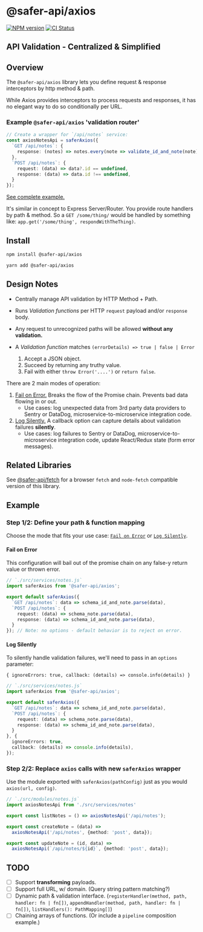 # @safer-api/axios

[![NPM version](https://img.shields.io/npm/v/@safer-api/axios.svg)](https://www.npmjs.com/package/@safer-api/axios)
[![CI Status](https://github.com/justsml/safer-axios/workflows/test/badge.svg)](https://github.com/justsml/safer-axios/actions)

## API Validation - Centralized & Simplified

## Overview

The `@safer-api/axios` library lets you define request & response interceptors by http method & path.

While Axios provides interceptors to process requests and responses, it has no elegant way to do so conditionally per URL.

### Example `@safer-api/axios` 'validation router'

```ts
// Create a wrapper for `/api/notes` service:
const axiosNotesApi = saferAxios({
  `GET /api/notes`: {
    response: (notes) => notes.every(note => validate_id_and_note(note)),
  },
  `POST /api/notes`: {
    request: (data) => data?.id == undefined,
    response: (data) => data.id !== undefined,
  }
});
```

[See complete example.](#example)

It's similar in concept to Express Server/Router. You provide route handlers by path & method. So a `GET /some/thing/` would be handled by something like: `app.get('/some/thing', respondWithTheThing)`.

## Install

```bash
npm install @safer-api/axios

yarn add @safer-api/axios
```

## Design Notes

* Centrally manage API validation by HTTP Method + Path.
* Runs *Validation functions* per HTTP `request` payload and/or `response` body.
* Any request to unrecognized paths will be allowed **without any validation.**

* A *Validation function* matches `(errorDetails) => true | false | Error`
  1. Accept a JSON object.
  2. Succeed by returning any truthy value.
  3. Fail with either `throw Error('....')` or `return false`.

There are 2 main modes of operation:

1. [Fail on Error.](#fail-on-error) Breaks the flow of the Promise chain. Prevents bad data flowing in or out.
    * Use cases: log unexpected data from 3rd party data providers to Sentry or DataDog, microservice-to-microservice integration code.
2. [Log Silently.](#log-silently) A callback option can capture details about validation failures **silently**.
    * Use cases: log failures to Sentry or DataDog, microservice-to-microservice integration code, update React/Redux state (form error messages).

## Related Libraries

See [@safer-api/fetch](https://github.com/justsml/fetch-safely) for a browser `fetch` and `node-fetch` compatible version of this library.

## Example

### Step 1/2: Define your path & function mapping

Choose the mode that fits your use case: [`Fail on Error`](#fail-on-error) or [`Log Silently`](#log-silently).

#### Fail on Error

This configuration will bail out of the promise chain on any false-y return value or thrown error.

```ts
// `./src/services/notes.js`
import saferAxios from '@safer-api/axios';

export default saferAxios({
  `GET /api/notes`: data => schema_id_and_note.parse(data),
  `POST /api/notes`: {
    request: (data) => schema_note.parse(data),
    response: (data) => schema_id_and_note.parse(data),
  }
}); // Note: no options - default behavior is to reject on error.
```

#### Log Silently

To silently handle validation failures, we'll need to pass in an `options` parameter:

`{ ignoreErrors: true, callback: (details) => console.info(details) }`

```ts
// `./src/services/notes.js`
import saferAxios from '@safer-api/axios';

export default saferAxios({
  `GET /api/notes`: data => schema_id_and_note.parse(data),
  `POST /api/notes`: {
    request: (data) => schema_note.parse(data),
    response: (data) => schema_id_and_note.parse(data),
  }
}, {
  ignoreErrors: true,
  callback: (details) => console.info(details),
});
```

### Step 2/2: Replace `axios` calls with new `saferAxios` wrapper

Use the module exported with `saferAxios(pathConfig)` just as you would `axios(url, config)`.

```ts
// `./src/modules/notes.js`
import axiosNotesApi from './src/services/notes'

export const listNotes = () => axiosNotesApi('/api/notes');

export const createNote = (data) =>
  axiosNotesApi('/api/notes', {method: 'post', data});

export const updateNote = (id, data) =>
  axiosNotesApi(`/api/notes/${id}`, {method: 'post', data});
```

## TODO

* [ ] Support **transforming** payloads.
* [ ] Support full URL, w/ domain. (Query string pattern matching?)
* [ ] Dynamic path & validation interface. (`registerHandler(method, path, handler: fn | fn[])`, `appendHandler(method, path, handler: fn | fn[])`, `listHandlers(): PathMapping[]`)
* [ ] Chaining arrays of functions. (Or include a `pipeline` composition example.)

